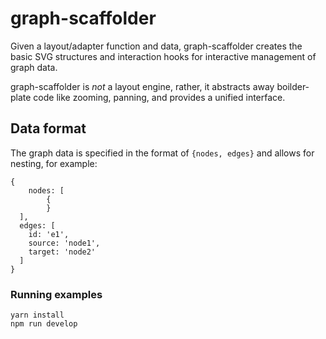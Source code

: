 # graph-scaffolder
Given a layout/adapter function and data, graph-scaffolder creates the basic SVG structures and interaction hooks for interactive management of graph data.

graph-scaffolder is _not_ a layout engine, rather, it abstracts away boilder-plate code like zooming, panning, and provides a unified interface.


## Data format
The graph data is specified in the format of `{nodes, edges}` and allows for nesting, for example:
```
{
	nodes: [
		{
		}
  ],
  edges: [
    id: 'e1',
    source: 'node1',
    target: 'node2'
  ]
}
```



### Running examples
```
yarn install
npm run develop
```
